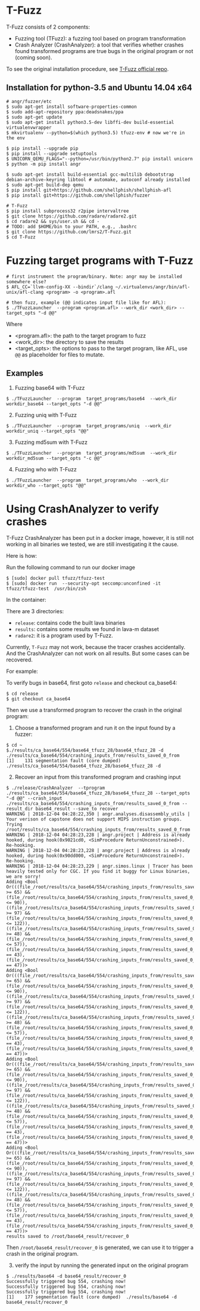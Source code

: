 # T-Fuzz

T-Fuzz consists of 2 components:
- Fuzzing tool (TFuzz): a fuzzing tool based on program transformation
- Crash Analyzer (CrashAnalyzer): a tool that verifies whether crashes found transformed
  programs are true bugs in the original program or not (coming soon).


To see the original installation procedure, see [T-Fuzz official repo](https://github.com/HexHive/T-Fuzz).

## Installation for python-3.5 and Ubuntu 14.04 x64

```
# angr/fuzzer/etc
$ sudo apt-get install software-properties-common
$ sudo add-apt-repository ppa:deadsnakes/ppa
$ sudo apt-get update
$ sudo apt-get install python3.5-dev libffi-dev build-essential virtualenvwrapper
$ mkvirtualenv --python=$(which python3.5) tfuzz-env # now we're in the env

$ pip install --upgrade pip
$ pip install --upgrade setuptools
$ UNICORN_QEMU_FLAGS="--python=/usr/bin/python2.7" pip install unicorn
$ python -m pip install angr

$ sudo apt-get install build-essential gcc-multilib debootstrap debian-archive-keyring libtool # automake, autoconf already installed
$ sudo apt-get build-dep qemu
$ pip install git+https://github.com/shellphish/shellphish-afl
$ pip install git+https://github.com/shellphish/fuzzer

# T-Fuzz
$ pip install subprocess32 r2pipe intervaltree
$ git clone https://github.com/radare/radare2.git
$ cd radare2 && sys/user.sh && cd -
# TODO: add $HOME/bin to your PATH, e.g., .bashrc
$ git clone https://github.com/lmrs2/T-Fuzz.git
$ cd T-Fuzz
```

# Fuzzing target programs with T-Fuzz

```
# first instrument the program/binary. Note: angr may be installed somewhere else?
$ AFL_CC=`llvm-config-XX --bindir`/clang ~/.virtualenvs/angr/bin/afl-unix/afl-clang <program> -o <program>.afl

# then fuzz, example (@@ indicates input file like for AFL):
$ ./TFuzzLauncher  --program <program.afl> --work_dir <work_dir> --target_opts "-d @@"
```

Where
- <program.afl>: the path to the target program to fuzz
- <work_dir>: the directory to save the results
- <target_opts>: the options to pass to the target program, like AFL, use `@@` as
  		 placeholder for files to mutate.


## Examples

1. Fuzzing base64 with T-Fuzz

```
$ ./TFuzzLauncher  --program  target_programs/base64  --work_dir workdir_base64 --target_opts "-d @@"
```

2. Fuzzing uniq with T-Fuzz

```
$ ./TFuzzLauncher  --program  target_programs/uniq  --work_dir workdir_uniq --target_opts "@@"
```

3. Fuzzing md5sum with T-Fuzz

```
$ ./TFuzzLauncher  --program  target_programs/md5sum  --work_dir workdir_md5sum --target_opts "-c @@"
```

4. Fuzzing who with T-Fuzz

```
$ ./TFuzzLauncher  --program  target_programs/who  --work_dir workdir_who --target_opts "@@"
```

# Using CrashAnalyzer to verify crashes

T-Fuzz CrashAnalyzer has been put in a docker image, however,
it is still not working in all binaries we tested, we are still investigating
it the cause.

Here is how:

Run the following command to run our docker image

```
$ [sudo] docker pull tfuzz/tfuzz-test
$ [sudo] docker run  --security-opt seccomp:unconfined -it tfuzz/tfuzz-test  /usr/bin/zsh 
```

In the container:

There are 3 directories:
- `release`: contains code the built lava binaries
- `results`: contains some results we found in lava-m dataset 
- `radare2`: it is a program used by T-Fuzz.


Currently, `T-Fuzz` may not work, because the tracer crashes accidentally.
And the CrashAnalyzer can not work on all results.
But some cases can be recovered.

For example:


To verify bugs in base64, first goto `release` and checkout ca_base64:

```
$ cd release
$ git checkout ca_base64
```

Then we use a transformed program to recover the crash in the original program:

1. Choose a transformed program and run it on the input found by a fuzzer:

```
$ cd ~
$./results/ca_base64/554/base64_tfuzz_28/base64_tfuzz_28 -d ./results/ca_base64/554/crashing_inputs_from/results_saved_0_from 
[1]    131 segmentation fault (core dumped)  ./results/ca_base64/554/base64_tfuzz_28/base64_tfuzz_28 -d
```


2. Recover an input from this transformed program and crashing input

```
$ ./release/CrashAnalyzer  --tprogram ./results/ca_base64/554/base64_tfuzz_28/base64_tfuzz_28 --target_opts "-d @@" --crash_input ./results/ca_base64/554/crashing_inputs_from/results_saved_0_from --result_dir base64_result --save_to recover
WARNING | 2018-12-04 04:28:22,350 | angr.analyses.disassembly_utils | Your verison of capstone does not support MIPS instruction groups.
Trying /root/results/ca_base64/554/crashing_inputs_from/results_saved_0_from
WARNING | 2018-12-04 04:28:23,228 | angr.project | Address is already hooked, during hook(0x9021cd0, <SimProcedure ReturnUnconstrained>). Re-hooking.
WARNING | 2018-12-04 04:28:23,228 | angr.project | Address is already hooked, during hook(0x90dd000, <SimProcedure ReturnUnconstrained>). Re-hooking.
WARNING | 2018-12-04 04:28:23,229 | angr.simos.linux | Tracer has been heavily tested only for CGC. If you find it buggy for Linux binaries, we are sorry!
Adding <Bool Or(((file_/root/results/ca_base64/554/crashing_inputs_from/results_saved_0_from_9_0_0_8 >= 65) && (file_/root/results/ca_base64/554/crashing_inputs_from/results_saved_0_from_9_0_0_8 <= 90)), ((file_/root/results/ca_base64/554/crashing_inputs_from/results_saved_0_from_9_0_0_8 >= 97) && (file_/root/results/ca_base64/554/crashing_inputs_from/results_saved_0_from_9_0_0_8 <= 122)), ((file_/root/results/ca_base64/554/crashing_inputs_from/results_saved_0_from_9_0_0_8 >= 48) && (file_/root/results/ca_base64/554/crashing_inputs_from/results_saved_0_from_9_0_0_8 <= 57)), (file_/root/results/ca_base64/554/crashing_inputs_from/results_saved_0_from_9_0_0_8 == 43), (file_/root/results/ca_base64/554/crashing_inputs_from/results_saved_0_from_9_0_0_8 == 47))>
Adding <Bool Or(((file_/root/results/ca_base64/554/crashing_inputs_from/results_saved_0_from_9_1_1_8 >= 65) && (file_/root/results/ca_base64/554/crashing_inputs_from/results_saved_0_from_9_1_1_8 <= 90)), ((file_/root/results/ca_base64/554/crashing_inputs_from/results_saved_0_from_9_1_1_8 >= 97) && (file_/root/results/ca_base64/554/crashing_inputs_from/results_saved_0_from_9_1_1_8 <= 122)), ((file_/root/results/ca_base64/554/crashing_inputs_from/results_saved_0_from_9_1_1_8 >= 48) && (file_/root/results/ca_base64/554/crashing_inputs_from/results_saved_0_from_9_1_1_8 <= 57)), (file_/root/results/ca_base64/554/crashing_inputs_from/results_saved_0_from_9_1_1_8 == 43), (file_/root/results/ca_base64/554/crashing_inputs_from/results_saved_0_from_9_1_1_8 == 47))>
Adding <Bool Or(((file_/root/results/ca_base64/554/crashing_inputs_from/results_saved_0_from_9_2_2_8 >= 65) && (file_/root/results/ca_base64/554/crashing_inputs_from/results_saved_0_from_9_2_2_8 <= 90)), ((file_/root/results/ca_base64/554/crashing_inputs_from/results_saved_0_from_9_2_2_8 >= 97) && (file_/root/results/ca_base64/554/crashing_inputs_from/results_saved_0_from_9_2_2_8 <= 122)), ((file_/root/results/ca_base64/554/crashing_inputs_from/results_saved_0_from_9_2_2_8 >= 48) && (file_/root/results/ca_base64/554/crashing_inputs_from/results_saved_0_from_9_2_2_8 <= 57)), (file_/root/results/ca_base64/554/crashing_inputs_from/results_saved_0_from_9_2_2_8 == 43), (file_/root/results/ca_base64/554/crashing_inputs_from/results_saved_0_from_9_2_2_8 == 47))>
Adding <Bool Or(((file_/root/results/ca_base64/554/crashing_inputs_from/results_saved_0_from_9_3_3_8 >= 65) && (file_/root/results/ca_base64/554/crashing_inputs_from/results_saved_0_from_9_3_3_8 <= 90)), ((file_/root/results/ca_base64/554/crashing_inputs_from/results_saved_0_from_9_3_3_8 >= 97) && (file_/root/results/ca_base64/554/crashing_inputs_from/results_saved_0_from_9_3_3_8 <= 122)), ((file_/root/results/ca_base64/554/crashing_inputs_from/results_saved_0_from_9_3_3_8 >= 48) && (file_/root/results/ca_base64/554/crashing_inputs_from/results_saved_0_from_9_3_3_8 <= 57)), (file_/root/results/ca_base64/554/crashing_inputs_from/results_saved_0_from_9_3_3_8 == 43), (file_/root/results/ca_base64/554/crashing_inputs_from/results_saved_0_from_9_3_3_8 == 47))>
results saved to /root/base64_result/recover_0
```

Then `/root/base64_result/recover_0` is generated, we can use it to trigger a crash in the original program.

3. verify the input by running the generated  input on the original program

```
$ ./results/base64 -d base64_result/recover_0 
Successfully triggered bug 554, crashing now!
Successfully triggered bug 554, crashing now!
Successfully triggered bug 554, crashing now!
[1]    177 segmentation fault (core dumped)  ./results/base64 -d base64_result/recover_0
```
